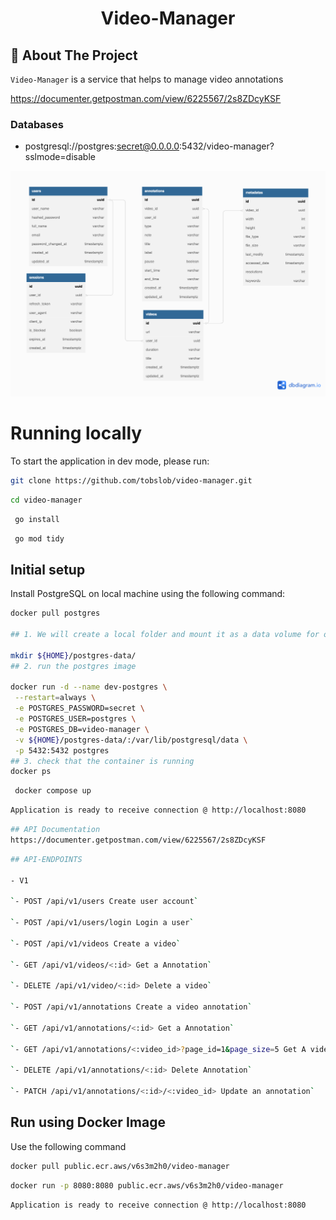 <div id="top"></div>

<!--
*** Inspired by the Best-README-Template.
*** Let's create something AMAZING! :D

*** GitLab Flavored Markdown - https://gitlab.com/gitlab-org/gitlab/-/blob/master/doc/user/markdown.md
-->


<div align="center">
  <h1>Video-Manager</h1>
</div>

## 📍 About The Project

`Video-Manager` is a service that helps to manage video annotations

https://documenter.getpostman.com/view/6225567/2s8ZDcyKSF

### Databases

- postgresql://postgres:secret@0.0.0.0:5432/video-manager?sslmode=disable

![DB MODEL](https://github.com/tobslob/Video-manager/blob/main/database-model.png?raw=true)


# Running locally

To start the application in dev mode, please run:

```sh
git clone https://github.com/tobslob/video-manager.git
```

```sh
cd video-manager
```

```sh
 go install
```
```sh
 go mod tidy
```

## Initial setup

Install PostgreSQL on local machine using the following command:

```sh
docker pull postgres

## 1. We will create a local folder and mount it as a data volume for our running container to store all the database files in a known location.

mkdir ${HOME}/postgres-data/
## 2. run the postgres image

docker run -d --name dev-postgres \
 --restart=always \
 -e POSTGRES_PASSWORD=secret \
 -e POSTGRES_USER=postgres \
 -e POSTGRES_DB=video-manager \
 -v ${HOME}/postgres-data/:/var/lib/postgresql/data \
 -p 5432:5432 postgres
## 3. check that the container is running
docker ps

```
```sh
 docker compose up
```

```sh
Application is ready to receive connection @ http://localhost:8080
```
```sh
## API Documentation
https://documenter.getpostman.com/view/6225567/2s8ZDcyKSF
```
```sh
## API-ENDPOINTS

- V1

`- POST /api/v1/users Create user account`

`- POST /api/v1/users/login Login a user`

`- POST /api/v1/videos Create a video`

`- GET /api/v1/videos/<:id> Get a Annotation`

`- DELETE /api/v1/video/<:id> Delete a video`

`- POST /api/v1/annotations Create a video annotation`

`- GET /api/v1/annotations/<:id> Get a Annotation`

`- GET /api/v1/annotations/<:video_id>?page_id=1&page_size=5 Get A video Annotations`

`- DELETE /api/v1/annotations/<:id> Delete Annotation`

`- PATCH /api/v1/annotations/<:id>/<:video_id> Update an annotation`
```

## Run using Docker Image

Use the following command

```sh
docker pull public.ecr.aws/v6s3m2h0/video-manager
```

```sh
docker run -p 8080:8080 public.ecr.aws/v6s3m2h0/video-manager
```
```sh
Application is ready to receive connection @ http://localhost:8080
```
